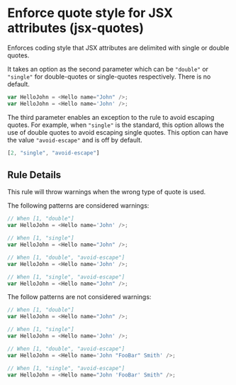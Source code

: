 # Enforce quote style for JSX attributes (jsx-quotes)

Enforces coding style that JSX attributes are delimited with single or double quotes.

It takes an option as the second parameter which can be `"double"` or `"single"` for double-quotes or single-quotes respectively. There is no default.

```js
var HelloJohn = <Hello name="John" />;
var HelloJohn = <Hello name='John' />;
```

The third parameter enables an exception to the rule to avoid escaping quotes. For example, when `"single"` is the standard, this option allows the use of double quotes to avoid escaping single quotes. This option can have the value `"avoid-escape"` and is off by default.

```js
[2, "single", "avoid-escape"]
```

## Rule Details

This rule will throw warnings when the wrong type of quote is used.

The following patterns are considered warnings:

```js
// When [1, "double"]
var HelloJohn = <Hello name='John' />;

// When [1, "single"]
var HelloJohn = <Hello name="John" />;

// When [1, "double", "avoid-escape"]
var HelloJohn = <Hello name='John' />;

// When [1, "single", "avoid-escape"]
var HelloJohn = <Hello name="John" />;
```

The follow patterns are not considered warnings:

```js
// When [1, "double"]
var HelloJohn = <Hello name="John" />;

// When [1, "single"]
var HelloJohn = <Hello name='John' />;

// When [1, "double", "avoid-escape"]
var HelloJohn = <Hello name='John "FooBar" Smith' />;

// When [1, "single", "avoid-escape"]
var HelloJohn = <Hello name="John 'FooBar' Smith" />;
```
